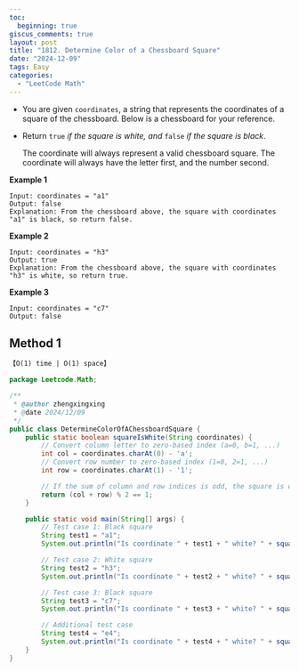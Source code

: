 ```yaml
---
toc:
  beginning: true
giscus_comments: true
layout: post
title: "1812. Determine Color of a Chessboard Square"
date: "2024-12-09"
tags: Easy
categories:
  - "LeetCode Math"
---
```


- You are given `coordinates`, a string that represents the coordinates of a square of the chessboard. Below is a chessboard for your reference.

- Return `true` *if the square is white, and* `false` *if the square is black*.

  The coordinate will always represent a valid chessboard square. The coordinate will always have the letter first, and the number second.

**Example 1**

```
Input: coordinates = "a1"
Output: false
Explanation: From the chessboard above, the square with coordinates "a1" is black, so return false.
```

**Example 2**

```
Input: coordinates = "h3"
Output: true
Explanation: From the chessboard above, the square with coordinates "h3" is white, so return true.
```

**Example 3**

```
Input: coordinates = "c7"
Output: false
```

## Method 1

```tex
【O(1) time | O(1) space】
```

```java
package Leetcode.Math;

/**
 * @author zhengxingxing
 * @date 2024/12/09
 */
public class DetermineColorOfAChessboardSquare {
    public static boolean squareIsWhite(String coordinates) {
        // Convert column letter to zero-based index (a=0, b=1, ...)
        int col = coordinates.charAt(0) - 'a';
        // Convert row number to zero-based index (1=0, 2=1, ...)
        int row = coordinates.charAt(1) - '1';

        // If the sum of column and row indices is odd, the square is white
        return (col + row) % 2 == 1;
    }

    public static void main(String[] args) {
        // Test case 1: Black square
        String test1 = "a1";
        System.out.println("Is coordinate " + test1 + " white? " + squareIsWhite(test1));

        // Test case 2: White square
        String test2 = "h3";
        System.out.println("Is coordinate " + test2 + " white? " + squareIsWhite(test2));

        // Test case 3: Black square
        String test3 = "c7";
        System.out.println("Is coordinate " + test3 + " white? " + squareIsWhite(test3));

        // Additional test case
        String test4 = "e4";
        System.out.println("Is coordinate " + test4 + " white? " + squareIsWhite(test4));
    }
}
```





